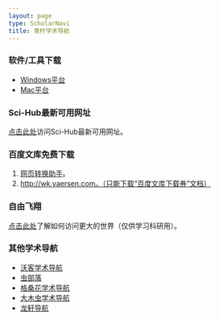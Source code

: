 ```yaml
---
layout: page
type: ScholarNavi
title: 青柠学术导航
---
```


### 软件/工具下载

- [Windows平台](https://iseex.github.io/tools/)
- [Mac平台](https://iseex.github.io/tools/)

### Sci-Hub最新可用网址

[点击此处](https://iseex.github.io/scihub/)访问Sci-Hub最新可用网址。

### 百度文库免费下载

1. [网页转换助手](http://www.html22.com/zh/)。
2. http://wk.yaersen.com。（只能下载“百度文库下载券”文档）

### 自由飞翔

[点击此处](https://iseex.github.io/gifts/)了解如何访问更大的世界（仅供学习科研用）。

### 其他学术导航

- [沃客学术导航](https://www.waysto.work)
- [虫部落](https://www.chongbuluo.com)
- [格桑花学术导航](http://www.20009.net)
- [大木虫学术导航](http://www.4243.net)
- [龙轩导航](http://ilxdh.com)

